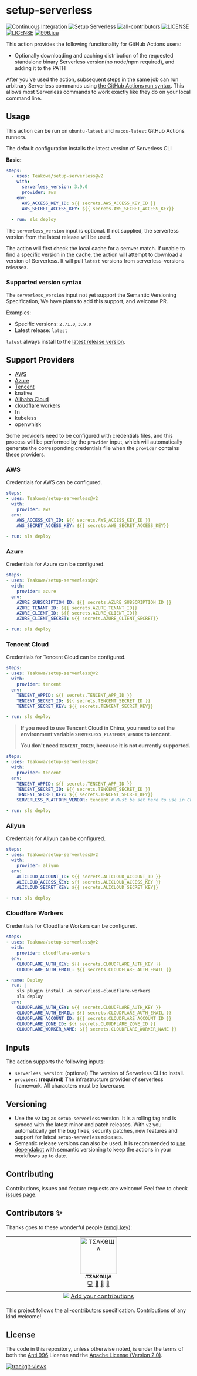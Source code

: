 # setup-serverless

[![Continuous Integration](https://github.com/Teakowa/setup-serverless/actions/workflows/continuous-integration.yml/badge.svg)](https://github.com/Teakowa/setup-serverless/actions/workflows/continuous-integration.yml)
![Setup Serverless](https://github.com/Teakowa/setup-serverless/workflows/Setup%20Serverless/badge.svg)
[![all-contributors](https://img.shields.io/github/all-contributors/teakowa/setup-serverless/main?style=flat-square)](#contributors-)
[![LICENSE](https://img.shields.io/badge/License-Apache--2.0-green.svg?style=flat-square)](#LICENSE)
[![LICENSE](https://img.shields.io/badge/License-Anti%20996-blue.svg?style=flat-square)](https://github.com/996icu/996.ICU/blob/master/LICENSE)
[![996.icu](https://img.shields.io/badge/Link-996.icu-red.svg?style=flat-square)](https://996.icu)

This action provides the following functionality for GitHub Actions users:

- Optionally downloading and caching distribution of the requested standalone binary Serverless version(no node/npm required), and adding it to the PATH

After you've used the action, subsequent steps in the same job can run arbitrary Serverless commands using [the GitHub Actions run syntax](https://help.github.com/en/actions/reference/workflow-syntax-for-github-actions#jobsjob_idstepsrun). This allows most Serverless commands to work exactly like they do on your local command line.

## Usage

This action can be run on `ubuntu-latest` and `macos-latest` GitHub Actions runners.

The default configuration installs the latest version of Serverless CLI

**Basic:**

```yaml
steps:
  - uses: Teakowa/setup-serverless@v2
    with:
      serverless_version: 3.9.0
      provider: aws
    env:
      AWS_ACCESS_KEY_ID: ${{ secrets.AWS_ACCESS_KEY_ID }}
      AWS_SECRET_ACCESS_KEY: ${{ secrets.AWS_SECRET_ACCESS_KEY}}

  - run: sls deploy
```

The `serverless_version` input is optional. If not supplied, the serverless version from the latest release will be used.

The action will first check the local cache for a semver match. If unable to find a specific version in the cache, the action will attempt to download a version of Serverless. It will pull `latest` versions from serverless-versions releases.

### Supported version syntax

The `serverless_version` input not yet support the Semantic Versioning Specification, We have plans to add this support, and welcome PR.

Examples:

- Specific versions: `2.71.0`, `3.9.0`
- Latest release: `latest`

`latest` always install to the [latest release version](https://github.com/serverless/serverless/releases).

## Support Providers

- [AWS](#aws)
- [Azure](#azure)
- [Tencent](#tencent-cloud)
- knative
- [Alibaba Cloud](#aliyun)
- [cloudflare workers](#cloudflare-workers)
- fn
- kubeless
- openwhisk

Some providers need to be configured with credentials files, and this process will be performed by the `provider` input, which will automatically generate the corresponding credentials file when the `provider` contains these providers.

### AWS

Credentials for AWS can be configured.

```yaml
steps:
- uses: Teakowa/setup-serverless@v2
  with:
    provider: aws
  env:
    AWS_ACCESS_KEY_ID: ${{ secrets.AWS_ACCESS_KEY_ID }}
    AWS_SECRET_ACCESS_KEY: ${{ secrets.AWS_SECRET_ACCESS_KEY}}

- run: sls deploy
```

### Azure

Credentials for Azure can be configured.

```yaml
steps:
- uses: Teakowa/setup-serverless@v2
  with:
    provider: azure
  env:
    AZURE_SUBSCRIPTION_ID: ${{ secrets.AZURE_SUBSCRIPTION_ID }}
    AZURE_TENANT_ID: ${{ secrets.AZURE_TENANT_ID}}
    AZURE_CLIENT_ID: ${{ secrets.AZURE_CLIENT_ID}}
    AZURE_CLIENT_SECRET: ${{ secrets.AZURE_CLIENT_SECRET}}

- run: sls deploy
```

### Tencent Cloud

Credentials for Tencent Cloud can be configured.

```yaml
steps:
- uses: Teakowa/setup-serverless@v2
  with:
    provider: tencent
  env:
    TENCENT_APPID: ${{ secrets.TENCENT_APP_ID }}
    TENCENT_SECRET_ID: ${{ secrets.TENCENT_SECRET_ID }}
    TENCENT_SECRET_KEY: ${{ secrets.TENCENT_SECRET_KEY}}

- run: sls deploy
```

> **If you need to use Tencent Cloud in China, you need to set the environment variable `SERVERLESS_PLATFORM_VENDOR` to tencent.**
>
> **You don't need `TENCENT_TOKEN`, because it is not currently supported.**

```yaml
steps:
- uses: Teakowa/setup-serverless@v2
  with:
    provider: tencent
  env:
    TENCENT_APPID: ${{ secrets.TENCENT_APP_ID }}
    TENCENT_SECRET_ID: ${{ secrets.TENCENT_SECRET_ID }}
    TENCENT_SECRET_KEY: ${{ secrets.TENCENT_SECRET_KEY}}
    SERVERLESS_PLATFORM_VENDOR: tencent # Must be set here to use in China

- run: sls deploy
```

### Aliyun

Credentials for Aliyun can be configured.

```yaml
steps:
- uses: Teakowa/setup-serverless@v2
  with:
    provider: aliyun
  env:
    ALICLOUD_ACCOUNT_ID: ${{ secrets.ALICLOUD_ACCOUNT_ID }}
    ALICLOUD_ACCESS_KEY: ${{ secrets.ALICLOUD_ACCESS_KEY }}
    ALICLOUD_SECRET_KEY: ${{ secrets.ALICLOUD_SECRET_KEY}}

- run: sls deploy
```

### Cloudflare Workers

Credentials for Cloudflare Workers can be configured.

```yaml
steps:
- uses: Teakowa/setup-serverless@v2
  with:
    provider: cloudflare-workers
  env:
    CLOUDFLARE_AUTH_KEY: ${{ secrets.CLOUDFLARE_AUTH_KEY }}
    CLOUDFLARE_AUTH_EMAIL: ${{ secrets.CLOUDFLARE_AUTH_EMAIL }}

- name: Deploy
  run: |
    sls plugin install -n serverless-cloudflare-workers
    sls deploy
  env:
    CLOUDFLARE_AUTH_KEY: ${{ secrets.CLOUDFLARE_AUTH_KEY }}
    CLOUDFLARE_AUTH_EMAIL: ${{ secrets.CLOUDFLARE_AUTH_EMAIL }}
    CLOUDFLARE_ACCOUNT_ID: ${{ secrets.CLOUDFLARE_ACCOUNT_ID }}
    CLOUDFLARE_ZONE_ID: ${{ secrets.CLOUDFLARE_ZONE_ID }}
    CLOUDFLARE_WORKER_NAME: ${{ secrets.CLOUDFLARE_WORKER_NAME }}
```

## Inputs

The action supports the following inputs:

- `serverless_version`: (optional) The version of Serverless CLI to install.
- `provider`: (**required**) The infrastructure provider of serverless framework. All characters must be lowercase.

## Versioning

- Use the `v2` tag as `setup-serverless` version. It is a rolling tag and is synced with the latest minor and patch releases. With `v2` you automatically get the bug fixes, security patches, new features and support for latest `setup-serverless` releases.
- Semantic release versions can also be used. It is recommended to [use dependabot](https://docs.github.com/en/code-security/dependabot/working-with-dependabot/keeping-your-actions-up-to-date-with-dependabot) with semantic versioning to keep the actions in your workflows up to date.

## Contributing
Contributions, issues and feature requests are welcome!
Feel free to check [issues page](https://github.com/Teakowa/setup-serverless/issues).

## Contributors ✨

Thanks goes to these wonderful people ([emoji key](https://allcontributors.org/docs/en/emoji-key)):

<!-- ALL-CONTRIBUTORS-LIST:START - Do not remove or modify this section -->
<!-- prettier-ignore-start -->
<!-- markdownlint-disable -->
<table>
  <tbody>
    <tr>
      <td align="center" valign="top" width="14.28%"><a href="https://teakowa.me/"><img src="https://avatars.githubusercontent.com/u/27560638?v=4?s=100" width="100px;" alt="ƬΣΛKӨЩΛ"/><br /><sub><b>ƬΣΛKӨЩΛ</b></sub></a><br /><a href="https://github.com/Teakowa/setup-serverless/commits?author=Teakowa" title="Code">💻</a> <a href="https://github.com/Teakowa/setup-serverless/commits?author=Teakowa" title="Documentation">📖</a> <a href="#design-Teakowa" title="Design">🎨</a> <a href="#projectManagement-Teakowa" title="Project Management">📆</a></td>
    </tr>
  </tbody>
  <tfoot>
    <tr>
      <td align="center" size="13px" colspan="7">
        <img src="https://raw.githubusercontent.com/all-contributors/all-contributors-cli/1b8533af435da9854653492b1327a23a4dbd0a10/assets/logo-small.svg">
          <a href="https://all-contributors.js.org/docs/en/bot/usage">Add your contributions</a>
        </img>
      </td>
    </tr>
  </tfoot>
</table>

<!-- markdownlint-restore -->
<!-- prettier-ignore-end -->

<!-- ALL-CONTRIBUTORS-LIST:END -->

This project follows the [all-contributors](https://github.com/all-contributors/all-contributors) specification. Contributions of any kind welcome!

## License

The code in this repository, unless otherwise noted, is under the terms of both the [Anti 996](./LICENSE-ANTI996) License and the [Apache License (Version 2.0)](./LICENSE-APACHE).


<a href="https://trackgit.com">
<img src="https://us-central1-trackgit-analytics.cloudfunctions.net/token/ping/ldd800yy365z6w5gbsql" alt="trackgit-views" />
</a>